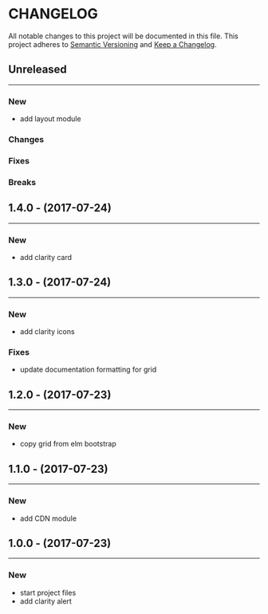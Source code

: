 # CHANGELOG

All notable changes to this project will be documented in this file.
This project adheres to [Semantic Versioning](http://semver.org/) and [Keep a Changelog](http://keepachangelog.com/).



## Unreleased
---

### New
* add layout module

### Changes

### Fixes

### Breaks


## 1.4.0 - (2017-07-24)
---

### New
* add clarity card


## 1.3.0 - (2017-07-24)
---

### New
* add clarity icons


### Fixes
* update documentation formatting for grid


## 1.2.0 - (2017-07-23)
---

### New
* copy grid from elm bootstrap


## 1.1.0 - (2017-07-23)
---

### New
* add CDN module


## 1.0.0 - (2017-07-23)
---

### New
* start project files
* add clarity alert


